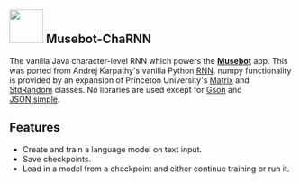 ## <img src="http://www.piggywheelapps.com/_/rsrc/1477261920406/musebot.png" width=60/> Musebot-ChaRNN
The vanilla Java character-level RNN which powers the [**Musebot**](https://play.google.com/store/apps/details?id=com.mran.textgenerator) app. This was ported from Andrej Karpathy's vanilla Python [RNN](https://gist.github.com/karpathy/d4dee566867f8291f086). numpy functionality is provided by an expansion of Princeton University's [Matrix](http://introcs.cs.princeton.edu/java/95linear/Matrix.java.html) and [StdRandom](http://introcs.cs.princeton.edu/java/95linear/StdRandom.java.html) classes. No libraries are used except for [Gson](https://github.com/google/gson) and [JSON.simple](https://code.google.com/archive/p/json-simple/).

## Features
- Create and train a language model on text input.
- Save checkpoints.
- Load in a model from a checkpoint and either continue training or run it.
